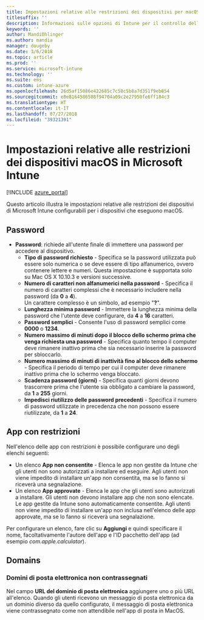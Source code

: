 ```yaml
---
title: Impostazioni relative alle restrizioni dei dispositivi per macOS in Microsoft Intune
titlesuffix: ''
description: Informazioni sulle opzioni di Intune per il controllo delle impostazioni e delle funzionalità nei dispositivi che eseguono macOS.
keywords: ''
author: MandiOhlinger
ms.author: mandia
manager: dougeby
ms.date: 3/6/2018
ms.topic: article
ms.prod: ''
ms.service: microsoft-intune
ms.technology: ''
ms.suite: ems
ms.custom: intune-azure
ms.openlocfilehash: 26d5af15086e422685c7c58c5b8a7d351f9eb854
ms.sourcegitcommit: e8e8164586508f94704a09c2e27950fe6ff184c3
ms.translationtype: HT
ms.contentlocale: it-IT
ms.lasthandoff: 07/27/2018
ms.locfileid: "39321391"
---
```

# <a name="microsoft-intune-macos-device-restriction-settings"></a>Impostazioni relative alle restrizioni dei dispositivi macOS in Microsoft Intune

[!INCLUDE [azure_portal](./includes/azure_portal.md)]

Questo articolo illustra le impostazioni relative alle restrizioni dei dispositivi di Microsoft Intune configurabili per i dispositivi che eseguono macOS.

## <a name="password"></a>Password
-   **Password**: richiede all'utente finale di immettere una password per accedere al dispositivo.
    -   **Tipo di password richiesto** - Specifica se la password utilizzata può essere solo numerica o se deve essere di tipo alfanumerico, ovvero contenere lettere e numeri. Questa impostazione è supportata solo su Mac OS X 10.10.3 e versioni successive.
    -   **Numero di caratteri non alfanumerici nella password** - Specifica il numero di caratteri complessi che è necessario includere nella password (da **0** a **4**).<br>Un carattere complesso è un simbolo, ad esempio "**?**".
    -   **Lunghezza minima password** - Immettere la lunghezza minima della password che l'utente deve configurare, da **4** a **16** caratteri.
    -   **Password semplici** - Consente l'uso di password semplici come **0000** o **1234**.
    -   **Numero massimo di minuti dopo il blocco dello schermo prima che venga richiesta una password** - Specifica quanto tempo il computer deve rimanere inattivo prima che sia necessario inserire la password per sbloccarlo.
    -   **Numero massimo di minuti di inattività fino al blocco dello schermo** - Specifica il periodo di tempo per cui il computer deve rimanere inattivo prima che lo schermo venga bloccato.
    -   **Scadenza password (giorni)** - Specifica quanti giorni devono trascorrere prima che l'utente sia obbligato a cambiare la password, da **1** a **255** giorni.
    -   **Impedisci riutilizzo delle password precedenti** - Specifica il numero di password utilizzate in precedenza che non possono essere riutilizzate, da **1** a **24**.

## <a name="restricted-apps"></a>App con restrizioni

Nell'elenco delle app con restrizioni è possibile configurare uno degli elenchi seguenti:

- Un elenco **App non consentite** - Elenca le app non gestite da Intune che gli utenti non sono autorizzati a installare ed eseguire. Agli utenti non viene impedito di installare un'app non consentita, ma se lo fanno si riceverà una segnalazione.
- Un elenco **App approvate** - Elenca le app che gli utenti sono autorizzati a installare. Gli utenti non devono installare app che non sono elencate. Le app gestite da Intune sono automaticamente consentite. Agli utenti non viene impedito di installare un'app non inclusa nell'elenco delle app approvate, ma se lo fanno si riceverà una segnalazione.

Per configurare un elenco, fare clic su **Aggiungi** e quindi specificare il nome, facoltativamente l'autore dell'app e l'ID pacchetto dell'app (ad esempio *com.apple.calculator*).

## <a name="domains"></a>Domains

### <a name="unmarked-email-domains"></a>Domini di posta elettronica non contrassegnati

Nel campo **URL del dominio di posta elettronica** aggiungere uno o più URL all'elenco. Quando gli utenti ricevono un messaggio di posta elettronica da un dominio diverso da quello configurato, il messaggio di posta elettronica viene contrassegnato come non attendibile nell'app di posta in MacOS.


